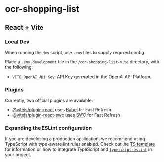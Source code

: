 # ocr-shopping-list

## React + Vite
### Local Dev
When running the `dev` script, use `.env` files to supply required config.

Place a `.env.development` file in the `/ocr-shopping-list-vite` directory, with the following:
- `VITE_OpenAI_Api_Key`: API Key generated in the OpenAI API Platform.

### Plugins
Currently, two official plugins are available:

- [@vitejs/plugin-react](https://github.com/vitejs/vite-plugin-react/blob/main/packages/plugin-react) uses [Babel](https://babeljs.io/) for Fast Refresh
- [@vitejs/plugin-react-swc](https://github.com/vitejs/vite-plugin-react/blob/main/packages/plugin-react-swc) uses [SWC](https://swc.rs/) for Fast Refresh

### Expanding the ESLint configuration

If you are developing a production application, we recommend using TypeScript with type-aware lint rules enabled. Check out the [TS template](https://github.com/vitejs/vite/tree/main/packages/create-vite/template-react-ts) for information on how to integrate TypeScript and [`typescript-eslint`](https://typescript-eslint.io) in your project.


